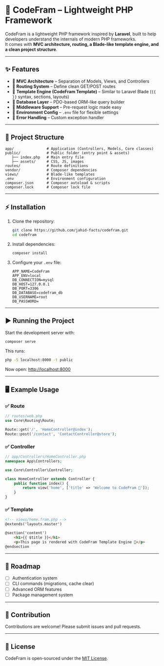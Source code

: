 # 🚀 CodeFram – Lightweight PHP Framework

CodeFram is a lightweight PHP framework inspired by **Laravel**, built to help developers understand the internals of modern PHP frameworks.  
It comes with **MVC architecture, routing, a Blade-like template engine, and a clean project structure**.

---

## ✨ Features
- 🔹 **MVC Architecture** – Separation of Models, Views, and Controllers  
- 🔹 **Routing System** – Define clean GET/POST routes  
- 🔹 **Template Engine (CodeFram Template)** – Similar to Laravel Blade (`{{ }}` syntax, sections, layouts)  
- 🔹 **Database Layer** – PDO-based ORM-like query builder  
- 🔹 **Middleware Support** – Pre-request logic made easy  
- 🔹 **Environment Config** – `.env` file for flexible settings  
- 🔹 **Error Handling** – Custom exception handler  

---

## 📂 Project Structure
```
app/               # Application (Controllers, Models, Core classes)
public/            # Public folder (entry point & assets)
   ├── index.php   # Main entry file
   ├── assets/     # CSS, JS, images
routes/            # Route definitions
vendor/            # Composer dependencies
views/             # Blade-like templates
.env               # Environment configuration
composer.json      # Composer autoload & scripts
composer.lock      # Composer lock file
```

---

## ⚡ Installation
1. Clone the repository:
   ```bash
   git clone https://github.com/jahid-facts/codefram.git
   cd codefram
   ```

2. Install dependencies:
   ```bash
   composer install
   ```

3. Configure your `.env` file:
   ```env
   APP_NAME=CodeFram
   APP_ENV=local
   DB_CONNECTION=mysql
   DB_HOST=127.0.0.1
   DB_PORT=3306
   DB_DATABASE=codefram_db
   DB_USERNAME=root
   DB_PASSWORD=
   ```

---

## ▶️ Running the Project
Start the development server with:

```bash
composer serve
```

This runs:

```bash
php -S localhost:8000 -t public
```

Now open: [http://localhost:8000](http://localhost:8000)

---

## 🖥️ Example Usage

### ✅ Route
```php
// routes/web.php
use Core\Routing\Route;

Route::get('/', 'HomeController@index');
Route::post('/contact', 'ContactController@store');
```

### ✅ Controller
```php
// app/Controllers/HomeController.php
namespace App\Controllers;

use Core\Controller\Controller;

class HomeController extends Controller {
    public function index() {
        return view('home', ['title' => 'Welcome to CodeFram 🚀']);
    }
}
```

### ✅ Template
```html
<!-- views/home.fram.php -->
@extends('layouts.master')

@section('content')
    <h1>{{ $title }}</h1>
    <p>This page is rendered with CodeFram Template Engine 🚀</p>
@endsection
```

---

## 📌 Roadmap
- [ ] Authentication system  
- [ ] CLI commands (migrations, cache clear)  
- [ ] Advanced ORM features  
- [ ] Package management system  

---

## 🤝 Contribution
Contributions are welcome! Please submit issues and pull requests.

---

## 📄 License
CodeFram is open-sourced under the [MIT License](LICENSE).
